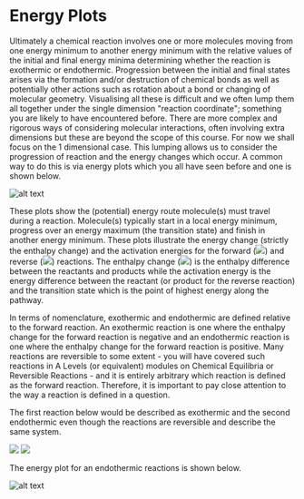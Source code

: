 # Energy Plots

Ultimately a chemical reaction involves one or more molecules moving from one energy minimum to another energy minimum with the relative values of the initial and final energy minima determining whether the reaction is exothermic or endothermic. Progression between the initial and final states arises via the formation and/or destruction of chemical bonds as well as potentially other actions such as rotation about a bond or changing of molecular geometry. Visualising all these is difficult and we often lump them all together under the single dimension "reaction coordinate"; something you are likely to have encountered before. There are more complex and rigorous ways of considering molecular interactions, often involving extra dimensions but these are beyond the scope of this course. For now we shall focus on the 1 dimensional case.
This lumping allows us to consider the progression of reaction and the energy changes which occur. A common way to do this is via energy plots which you all have seen before and one is shown below. 

![alt text](https://github.com/Oxbridge-Science-Academy/Figures/blob/master/Chemical_Kinetics/Exothermic%20plot.png)

 
These plots show the (potential) energy route molecule(s) must travel during a reaction. Molecule(s) typically start in a local energy minimum, progress over an energy maximum (the transition state) and finish in another energy minimum. These plots illustrate the energy change (strictly the enthalpy change) and the activation energies for the forward (<img src="https://render.githubusercontent.com/render/math?math=E_a">) and reverse (<img src="https://render.githubusercontent.com/render/math?math=E_{a-1}">) reactions. 
The enthalpy change (<img src="https://render.githubusercontent.com/render/math?math=\Delta H">) is the enthalpy difference between the reactants and products while the activation energy is the energy difference between the reactant (or product for the reverse reaction) and the transition state which is the point of highest energy along the pathway.  

In terms of nomenclature, exothermic and endothermic are defined relative to the forward reaction. An exothermic reaction is one where the enthalpy change for the forward reaction is negative and an endothermic reaction is one where the enthalpy change for the forward reaction is positive. Many reactions are reversible to some extent - you will have covered such reactions in A Levels (or equivalent) modules on Chemical Equilibria or Reversible Reactions - and it is entirely arbitrary which reaction is defined as the forward reaction. Therefore, it is important to pay close attention to the way a reaction is defined in a question. 

The first reaction below would be described as exothermic and the second endothermic even though the reactions are reversible and describe the same system.

<img src="https://render.githubusercontent.com/render/math?math=2 NO_2 \rightarrow N_2O_4">

<img src="https://render.githubusercontent.com/render/math?math=N_2O_4 \rightarrow 2NO_2">


The energy plot for an endothermic reactions is shown below.

![alt text](https://github.com/Oxbridge-Science-Academy/Figures/blob/master/Chemical_Kinetics/Endotehrmic%20plot.png)

